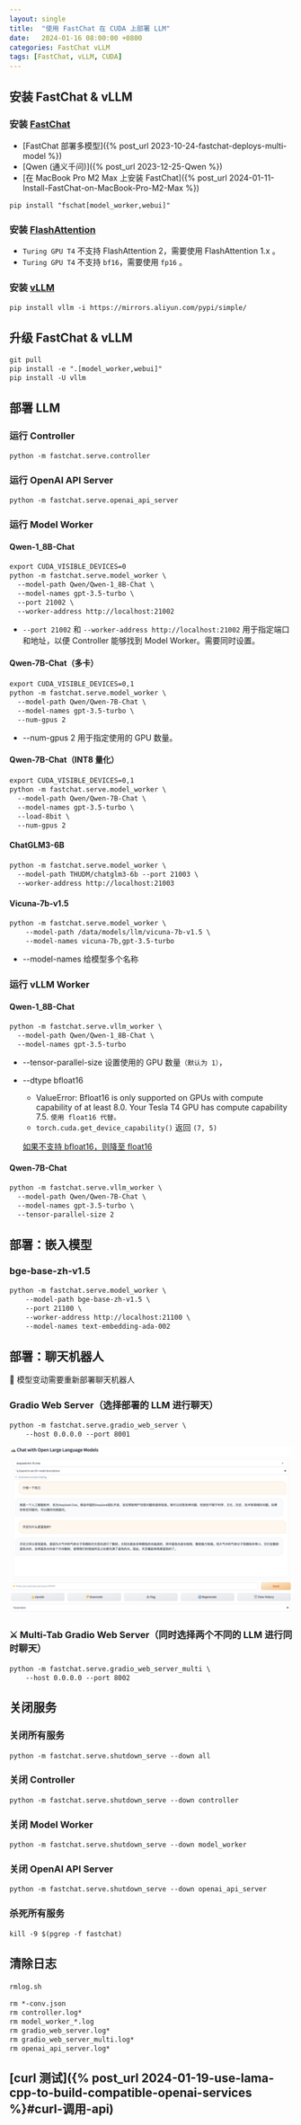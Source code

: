 ```yaml
---
layout: single
title:  "使用 FastChat 在 CUDA 上部署 LLM"
date:   2024-01-16 08:00:00 +0800
categories: FastChat vLLM
tags: [FastChat, vLLM, CUDA]
---
```


## 安装 FastChat & vLLM
### 安装 [FastChat](https://github.com/lm-sys/FastChat)
- [FastChat 部署多模型]({% post_url 2023-10-24-fastchat-deploys-multi-model %})
- [Qwen (通义千问)]({% post_url 2023-12-25-Qwen %})
- [在 MacBook Pro M2 Max 上安装 FastChat]({% post_url 2024-01-11-Install-FastChat-on-MacBook-Pro-M2-Max %})

```shell
pip install "fschat[model_worker,webui]"
```

### 安装 [FlashAttention](https://github.com/Dao-AILab/flash-attention)
- `Turing GPU T4` 不支持 FlashAttention 2，需要使用 FlashAttention 1.x 。
- `Turing GPU T4` 不支持 `bf16`，需要使用 `fp16` 。

### 安装 [vLLM](https://github.com/vllm-project/vllm)
```shell
pip install vllm -i https://mirrors.aliyun.com/pypi/simple/
```

## 升级 FastChat & vLLM
```shell
git pull
pip install -e ".[model_worker,webui]"
pip install -U vllm
```


## 部署 LLM
### 运行 Controller
```shell
python -m fastchat.serve.controller
```

### 运行 OpenAI API Server
```shell
python -m fastchat.serve.openai_api_server
```

### 运行 Model Worker
#### Qwen-1_8B-Chat
```shell
export CUDA_VISIBLE_DEVICES=0
python -m fastchat.serve.model_worker \
  --model-path Qwen/Qwen-1_8B-Chat \
  --model-names gpt-3.5-turbo \
  --port 21002 \
  --worker-address http://localhost:21002
```
- `--port 21002` 和 `--worker-address http://localhost:21002` 用于指定端口和地址，以便 Controller 能够找到 Model Worker。需要同时设置。

#### Qwen-7B-Chat（多卡）
```shell
export CUDA_VISIBLE_DEVICES=0,1
python -m fastchat.serve.model_worker \
  --model-path Qwen/Qwen-7B-Chat \
  --model-names gpt-3.5-turbo \
  --num-gpus 2
```
- --num-gpus 2 用于指定使用的 GPU 数量。

#### Qwen-7B-Chat（INT8 量化）
```shell
export CUDA_VISIBLE_DEVICES=0,1
python -m fastchat.serve.model_worker \
  --model-path Qwen/Qwen-7B-Chat \
  --model-names gpt-3.5-turbo \
  --load-8bit \
  --num-gpus 2
```

#### ChatGLM3-6B
```shell
python -m fastchat.serve.model_worker \
  --model-path THUDM/chatglm3-6b --port 21003 \
  --worker-address http://localhost:21003
```

#### Vicuna-7b-v1.5
```shell
python -m fastchat.serve.model_worker \
    --model-path /data/models/llm/vicuna-7b-v1.5 \
    --model-names vicuna-7b,gpt-3.5-turbo
```
- --model-names 给模型多个名称

### 运行 vLLM Worker
#### Qwen-1_8B-Chat
```shell
python -m fastchat.serve.vllm_worker \
  --model-path Qwen/Qwen-1_8B-Chat \
  --model-names gpt-3.5-turbo
```
- --tensor-parallel-size 设置使用的 GPU 数量`（默认为 1）`，
- --dtype bfloat16
  - ValueError: Bfloat16 is only supported on GPUs with compute capability of at least 8.0. Your Tesla T4 GPU has compute capability 7.5. `使用 float16 代替。`
  - `torch.cuda.get_device_capability()` 返回 `(7, 5)`

  [如果不支持 bfloat16，则降至 float16](https://github.com/vllm-project/vllm/pull/1901)

#### Qwen-7B-Chat
```shell
python -m fastchat.serve.vllm_worker \
  --model-path Qwen/Qwen-7B-Chat \
  --model-names gpt-3.5-turbo \
  --tensor-parallel-size 2
```

## 部署：嵌入模型
### bge-base-zh-v1.5
```shell
python -m fastchat.serve.model_worker \
    --model-path bge-base-zh-v1.5 \
    --port 21100 \
    --worker-address http://localhost:21100 \
    --model-names text-embedding-ada-002
```

## 部署：聊天机器人

📌 模型变动需要重新部署聊天机器人

### Gradio Web Server（选择部署的 LLM 进行聊天）
```shell
python -m fastchat.serve.gradio_web_server \
    --host 0.0.0.0 --port 8001
```

![](/images/2024/FastChat/Web-Server.png)

### ⚔️ Multi-Tab Gradio Web Server（同时选择两个不同的 LLM 进行同时聊天）
```shell
python -m fastchat.serve.gradio_web_server_multi \
    --host 0.0.0.0 --port 8002
```


## 关闭服务
### 关闭所有服务
```shell
python -m fastchat.serve.shutdown_serve --down all
```

### 关闭 Controller
```shell
python -m fastchat.serve.shutdown_serve --down controller
```

### 关闭 Model Worker
```shell
python -m fastchat.serve.shutdown_serve --down model_worker
```

### 关闭 OpenAI API Server
```shell
python -m fastchat.serve.shutdown_serve --down openai_api_server
```

### 杀死所有服务
```shell
kill -9 $(pgrep -f fastchat)
```


## 清除日志
`rmlog.sh`
```shell
rm *-conv.json
rm controller.log*
rm model_worker_*.log
rm gradio_web_server.log*
rm gradio_web_server_multi.log*
rm openai_api_server.log*
```


## [curl 测试]({% post_url 2024-01-19-use-lama-cpp-to-build-compatible-openai-services %}#curl-调用-api)
